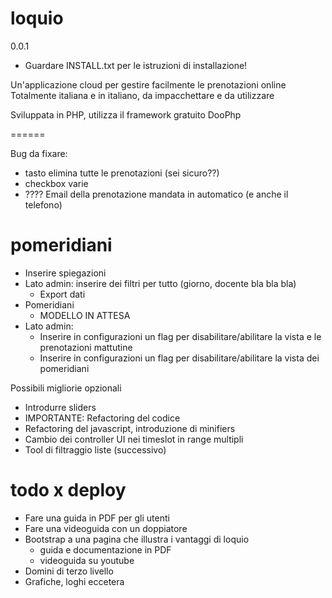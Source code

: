 loquio
======
0.0.1

+ Guardare INSTALL.txt per le istruzioni di installazione!

Un'applicazione cloud per gestire facilmente le prenotazioni online
Totalmente italiana e in italiano, da impacchettare e da utilizzare

Sviluppata in PHP, utilizza il framework gratuito DooPhp


======

Bug da fixare:

* tasto elimina tutte le prenotazioni (sei sicuro??)
* checkbox varie
* ???? Email della prenotazione mandata in automatico (e anche il telefono)


pomeridiani
======

* Inserire spiegazioni
* Lato admin: inserire dei filtri per tutto (giorno, docente bla bla bla)
    + Export dati
* Pomeridiani
    + MODELLO IN ATTESA
* Lato admin:
    + Inserire in configurazioni un flag per disabilitare/abilitare la vista e le prenotazioni mattutine
    + Inserire in configurazioni un flag per disabilitare/abilitare la vista dei pomeridiani

Possibili migliorie opzionali
+ Introdurre sliders
+ IMPORTANTE: Refactoring del codice
+ Refactoring del javascript, introduzione di minifiers
+ Cambio dei controller UI nei timeslot in range multipli
+ Tool di filtraggio liste (successivo)


todo x deploy
======

* Fare una guida in PDF per gli utenti
* Fare una videoguida con un doppiatore
* Bootstrap a una pagina che illustra i vantaggi di loquio
    + guida e documentazione in PDF
    + videoguida su youtube
* Domini di terzo livello
* Grafiche, loghi eccetera